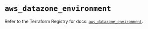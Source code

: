 # `aws_datazone_environment`

Refer to the Terraform Registry for docs: [`aws_datazone_environment`](https://registry.terraform.io/providers/hashicorp/aws/6.12.0/docs/resources/datazone_environment).
